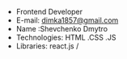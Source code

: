 - Frontend Developer
- E-mail: dimka1857@gmail.com
- Name :Shevchenko Dmytro
- Technologies:
HTML .CSS .JS
- Libraries:
react.js /


<!---
dmytrojs/dmytrojs is a ✨ special ✨ repository because its `README.md` (this file) appears on your GitHub profile.
You can click the Preview link to take a look at your changes.
--->
